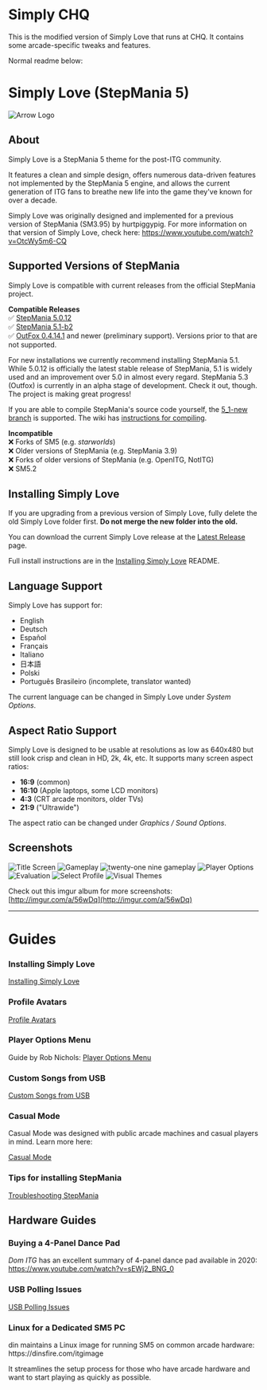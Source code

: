 # Simply CHQ

This is the modified version of Simply Love that runs at CHQ. It contains some arcade-specific tweaks and features.

Normal readme below:

# Simply Love (StepMania 5)

![Arrow Logo](https://i.imgur.com/oZmxyGo.png)

## About

Simply Love is a StepMania 5 theme for the post-ITG community.

It features a clean and simple design, offers numerous data-driven features not implemented by the StepMania 5 engine, and allows the current generation of ITG fans to breathe new life into the game they've known for over a decade.

Simply Love was originally designed and implemented for a previous version of StepMania (SM3.95) by hurtpiggypig.  For more information on that version of Simply Love, check here:
https://www.youtube.com/watch?v=OtcWy5m6-CQ


## Supported Versions of StepMania

Simply Love is compatible with current releases from the official StepMania project.

**Compatible Releases**<br>
✅ [StepMania 5.0.12](https://github.com/stepmania/stepmania/releases/tag/v5.0.12)<br>
✅ [StepMania 5.1-b2](https://github.com/stepmania/stepmania/releases/tag/v5.1.0-b2)<br>
✅ [OutFox 0.4.14.1](https://projectoutfox.com/releases/0.4.14.1) and newer (preliminary support). Versions prior to that are not supported.<br>

For new installations we currently recommend installing StepMania 5.1. While
5.0.12 is officially the latest stable release of StepMania, 5.1 is widely used
and an improvement over 5.0 in almost every regard. StepMania 5.3 (Outfox) is
currently in an alpha stage of development. Check it out, though. The project
is making great progress!

If you are able to compile StepMania's source code yourself, the [5_1-new branch](https://github.com/stepmania/stepmania/tree/5_1-new/) is supported.  The wiki has [instructions for compiling](https://github.com/stepmania/stepmania/wiki/Compiling-StepMania).


**Incompatible**<br>
❌ Forks of SM5 (e.g. *starworlds*)<br>
❌ Older versions of StepMania (e.g. StepMania 3.9)<br>
❌ Forks of older versions of StepMania (e.g. OpenITG, NotITG)<br>
❌ SM5.2


## Installing Simply Love

If you are upgrading from a previous version of Simply Love, fully delete the old Simply Love folder first.  **Do not merge the new folder into the old.**

You can download the current Simply Love release at the [Latest Release](https://github.com/Simply-Love/Simply-Love-SM5/releases/latest) page.

Full install instructions are in the [Installing Simply Love](./Other/Documentation/InstallingSimplyLove-README.md) README.


## Language Support

Simply Love has support for:

  * English
  * Deutsch
  * Español
  * Français
  * Italiano
  * 日本語
  * Polski
  * Português Brasileiro (incomplete, translator wanted)

The current language can be changed in Simply Love under *System Options*.


## Aspect Ratio Support

Simply Love is designed to be usable at resolutions as low as 640x480 but still look crisp and clean in HD, 2k, 4k, etc.  It supports many screen aspect ratios:

  * <strong>16:9</strong> (common)
  * <strong>16:10</strong> (Apple laptops, some LCD monitors)
  * <strong>4:3</strong> (CRT arcade monitors, older TVs)
  * <strong>21:9</strong> ("Ultrawide")

The aspect ratio can be changed under *Graphics / Sound Options*.


## Screenshots

![Title Screen](https://i.imgur.com/txGZj2Ul.png)
![Gameplay](https://i.imgur.com/6PRBIHil.png)
![twenty-one nine gameplay](https://i.imgur.com/rl6WibDl.png)
![Player Options](https://i.imgur.com/Jk5A4LTl.png)
![Evaluation](https://i.imgur.com/VamMT1Ql.png)
![Select Profile](https://i.imgur.com/1SsDc90l.png)
![Visual Themes](https://i.imgur.com/AQeRafLl.png)

Check out this imgur album for more screenshots: [http://imgur.com/a/56wDq](http://imgur.com/a/56wDq)


---

# Guides

### Installing Simply Love

[Installing Simply Love](./Other/Documentation/InstallingSimplyLove-README.md)

### Profile Avatars

[Profile Avatars](./Other/Documentation/ProfileAvatars-README.md)

### Player Options Menu

Guide by Rob Nichols:
[Player Options Menu](https://robnicholsgames.com/2020/04/13/how-to-setup-stepmania-for-modern-dance-gaming/#menus)

### Custom Songs from USB

[Custom Songs from USB](./Other/Documentation/CustomSongsFromUSB-README.md)

### Casual Mode

<p>Casual Mode was designed with public arcade machines and casual players in mind. Learn more here:</p>

[Casual Mode](./Other/Documentation/CasualMode-README.md)

### Tips for installing StepMania

[Troubleshooting StepMania](./Other/Documentation/TroubleshootingStepMania-README.md)


## Hardware Guides

### Buying a 4-Panel Dance Pad

*Dom ITG* has an excellent summary of 4-panel dance pad available in 2020:<br/>
https://www.youtube.com/watch?v=sEWj2_BNG_0

### USB Polling Issues

[USB Polling Issues](./Other/Documentation/USBPollingIssues-README.md)

### Linux for a Dedicated SM5 PC

<p>
  din maintains a Linux image for running SM5 on common arcade hardware:<br/>
  https://dinsfire.com/itgimage
</p>

<p>
  It streamlines the setup process for those who have arcade hardware and
  want to start playing as quickly as possible.
</p>
